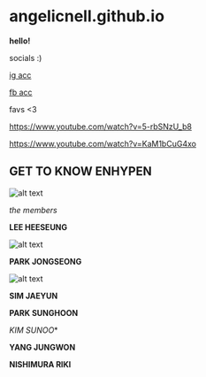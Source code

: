 # angelicnell.github.io
**hello!**

socials :)

[ig acc](https://www.instagram.com/angelicnell/)

[fb acc](https://www.facebook.com/angelicnell)

favs <3

https://www.youtube.com/watch?v=5-rbSNzU_b8

https://www.youtube.com/watch?v=KaM1bCuG4xo

## **GET TO KNOW ENHYPEN**


![alt text](https://i.pinimg.com/564x/13/a6/ee/13a6ee1844a0090262c7ed0476b2b796.jpg)

*the members*

**LEE HEESEUNG**

![alt text](https://i.pinimg.com/564x/63/7b/d8/637bd88e814ebb558c5a1a18f642c381.jpg)

**PARK JONGSEONG**

![alt text](https://i.pinimg.com/736x/90/6d/7b/906d7b538349f8ce3e4fe8227fc77726.jpg)

**SIM JAEYUN**



**PARK SUNGHOON**



*KIM SUNOO**



**YANG JUNGWON**



**NISHIMURA RIKI**


